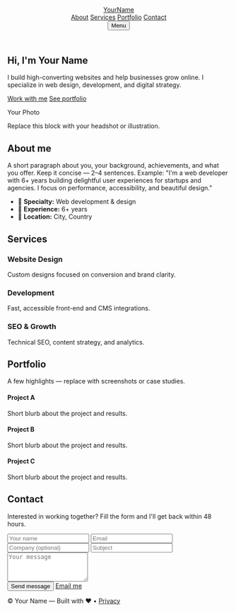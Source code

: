 <!doctype html>
<html lang="en">
<head>
  <meta charset="utf-8" />
  <meta name="viewport" content="width=device-width, initial-scale=1" />
  <title>Your Name — Professional Website</title>
  <meta name="description" content="Personal website template: services, portfolio, contact." />
  <script src="https://cdn.tailwindcss.com"></script>
  <style>
    /* Small extra styling for focus and smooth scroll */
    html { scroll-behavior: smooth; }
    .glass { background: rgba(255,255,255,0.06); backdrop-filter: blur(6px); }
  </style>
</head>
<body class="bg-gradient-to-br from-slate-900 via-slate-800 to-gray-900 text-gray-100 min-h-screen font-sans">
  <!-- NAV -->
  <header class="sticky top-0 z-50 backdrop-blur-sm bg-black/30">
    <div class="max-w-5xl mx-auto px-6 py-4 flex items-center justify-between">
      <a href="#home" class="text-xl font-semibold">YourName</a>
      <nav class="hidden md:flex gap-6 items-center text-sm">
        <a href="#about" class="hover:underline">About</a>
        <a href="#services" class="hover:underline">Services</a>
        <a href="#portfolio" class="hover:underline">Portfolio</a>
        <a href="#contact" class="hover:underline">Contact</a>
      </nav>
      <div class="md:hidden">
        <button id="menuBtn" aria-label="Open menu" class="p-2 rounded bg-white/5">Menu</button>
      </div>
    </div>
  </header>

  <!-- HERO -->
  <section id="home" class="max-w-5xl mx-auto px-6 py-20 flex flex-col md:flex-row items-center gap-12">
    <div class="flex-1">
      <h1 class="text-4xl md:text-5xl font-bold leading-tight">Hi, I'm <span class="text-indigo-400">Your Name</span></h1>
      <p class="mt-4 text-lg text-slate-300 max-w-xl">I build high-converting websites and help businesses grow online. I specialize in web design, development, and digital strategy.</p>
      <div class="mt-6 flex gap-4">
        <a href="#contact" class="inline-block px-5 py-3 rounded-lg bg-indigo-500 hover:bg-indigo-600">Work with me</a>
        <a href="#portfolio" class="inline-block px-5 py-3 rounded-lg border border-white/10">See portfolio</a>
      </div>
    </div>
    <div class="flex-1">
      <div class="w-full aspect-square bg-gradient-to-br from-indigo-600 to-pink-500 rounded-2xl flex items-center justify-center shadow-2xl">
        <div class="text-center p-6 text-white">
          <p class="font-semibold">Your Photo</p>
          <p class="text-sm opacity-90 mt-2">Replace this block with your headshot or illustration.</p>
        </div>
      </div>
    </div>
  </section>

  <!-- ABOUT -->
  <section id="about" class="max-w-5xl mx-auto px-6 py-12">
    <div class="glass p-6 rounded-2xl">
      <h2 class="text-2xl font-bold">About me</h2>
      <p class="mt-4 text-slate-300">A short paragraph about you, your background, achievements, and what you offer. Keep it concise — 2–4 sentences. Example: "I'm a web developer with 6+ years building delightful user experiences for startups and agencies. I focus on performance, accessibility, and beautiful design."</p>
      <ul class="mt-4 grid grid-cols-1 md:grid-cols-3 gap-4 text-sm">
        <li class="p-4 bg-white/3 rounded">🎯 <strong>Specialty:</strong> Web development & design</li>
        <li class="p-4 bg-white/3 rounded">🚀 <strong>Experience:</strong> 6+ years</li>
        <li class="p-4 bg-white/3 rounded">📍 <strong>Location:</strong> City, Country</li>
      </ul>
    </div>
  </section>

  <!-- SERVICES -->
  <section id="services" class="max-w-5xl mx-auto px-6 py-12">
    <h2 class="text-2xl font-bold">Services</h2>
    <div class="mt-6 grid gap-6 md:grid-cols-3">
      <div class="p-6 rounded-2xl bg-white/3">
        <h3 class="font-semibold">Website Design</h3>
        <p class="mt-2 text-sm text-slate-300">Custom designs focused on conversion and brand clarity.</p>
      </div>
      <div class="p-6 rounded-2xl bg-white/3">
        <h3 class="font-semibold">Development</h3>
        <p class="mt-2 text-sm text-slate-300">Fast, accessible front-end and CMS integrations.</p>
      </div>
      <div class="p-6 rounded-2xl bg-white/3">
        <h3 class="font-semibold">SEO & Growth</h3>
        <p class="mt-2 text-sm text-slate-300">Technical SEO, content strategy, and analytics.</p>
      </div>
    </div>
  </section>

  <!-- PORTFOLIO -->
  <section id="portfolio" class="max-w-5xl mx-auto px-6 py-12">
    <h2 class="text-2xl font-bold">Portfolio</h2>
    <p class="mt-3 text-sm text-slate-300">A few highlights — replace with screenshots or case studies.</p>
    <div class="mt-6 grid grid-cols-1 md:grid-cols-3 gap-6">
      <div class="rounded overflow-hidden bg-white/4 p-4">
        <div class="h-40 bg-gradient-to-tr from-indigo-500 to-fuchsia-500 rounded mb-3"></div>
        <h4 class="font-semibold">Project A</h4>
        <p class="text-sm text-slate-300 mt-2">Short blurb about the project and results.</p>
      </div>
      <div class="rounded overflow-hidden bg-white/4 p-4">
        <div class="h-40 bg-gradient-to-tr from-emerald-500 to-indigo-600 rounded mb-3"></div>
        <h4 class="font-semibold">Project B</h4>
        <p class="text-sm text-slate-300 mt-2">Short blurb about the project and results.</p>
      </div>
      <div class="rounded overflow-hidden bg-white/4 p-4">
        <div class="h-40 bg-gradient-to-tr from-yellow-500 to-orange-500 rounded mb-3"></div>
        <h4 class="font-semibold">Project C</h4>
        <p class="text-sm text-slate-300 mt-2">Short blurb about the project and results.</p>
      </div>
    </div>
  </section>

  <!-- CONTACT -->
  <section id="contact" class="max-w-5xl mx-auto px-6 py-12">
    <div class="glass p-6 rounded-2xl">
      <h2 class="text-2xl font-bold">Contact</h2>
      <p class="mt-2 text-slate-300">Interested in working together? Fill the form and I'll get back within 48 hours.</p>
      <!-- Replace ACTION with your Formspree or backend endpoint. -->
      <form action="https://formspree.io/f/{your-id}" method="POST" class="mt-6 grid gap-4 md:grid-cols-2">
        <input name="name" required placeholder="Your name" class="p-3 rounded bg-white/5" />
        <input name="email" type="email" required placeholder="Email" class="p-3 rounded bg-white/5" />
        <input name="company" placeholder="Company (optional)" class="p-3 rounded bg-white/5" />
        <input name="subject" placeholder="Subject" class="p-3 rounded bg-white/5" />
        <textarea name="message" placeholder="Your message" rows="4" class="p-3 rounded bg-white/5 md:col-span-2"></textarea>
        <div class="md:col-span-2 flex gap-3">
          <button type="submit" class="px-5 py-3 rounded bg-indigo-500">Send message</button>
          <a href="mailto:you@example.com" class="px-5 py-3 rounded border border-white/10">Email me</a>
        </div>
      </form>
    </div>
  </section>

  <!-- FOOTER -->
  <footer class="mt-12 py-8 border-t border-white/6">
    <div class="max-w-5xl mx-auto px-6 text-center text-sm text-slate-400">© <span id="year"></span> Your Name — Built with ❤️ • <a href="#" class="underline">Privacy</a></div>
  </footer>

  <script>
    // small helpers
    document.getElementById('year').textContent = new Date().getFullYear();
    // simple mobile menu toggle (for demo)
    const menuBtn = document.getElementById('menuBtn');
    if (menuBtn) {
      menuBtn.addEventListener('click', () => {
        alert('This template has a simple demo menu. Replace with your own mobile nav.');
      });
    }
  </script>
</body>
</html>
